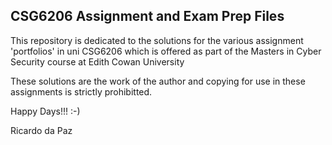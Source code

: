 CSG6206 Assignment and Exam Prep Files
--------------------------------------

This repository is dedicated to the solutions for the various assignment
'portfolios' in uni CSG6206 which is offered as part of the 
Masters in Cyber Security course at Edith Cowan University

These solutions are the work of the author and copying for use in
these assignments is strictly prohibitted.

Happy Days!!! :-)

Ricardo da Paz
